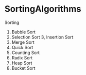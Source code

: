 # SortingAlgorithms

Sorting
1. Bubble Sort
2. Selection Sort
3, Insertion Sort
4. Merge Sort
5. Quick Sort
6. Counting Sort
7. Radix Sort
8. Heap Sort
9. Bucket Sort

